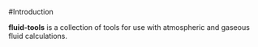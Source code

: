 #Introduction

**fluid-tools** is a collection of tools for use with atmospheric and gaseous fluid calculations.
